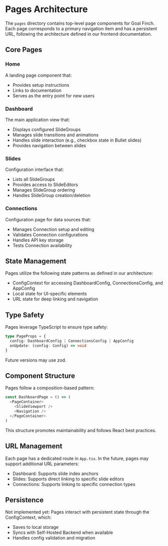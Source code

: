 # Pages Architecture

The `pages` directory contains top-level page components for Goal Finch. Each page corresponds to a primary navigation item and has a persistent URL, following the architecture defined in our frontend documentation.

## Core Pages

### Home
A landing page component that:
- Provides setup instructions
- Links to documentation
- Serves as the entry point for new users

### Dashboard
The main application view that:
- Displays configured SlideGroups
- Manages slide transitions and animations
- Handles slide interaction (e.g., checkbox state in Bullet slides)
- Provides navigation between slides

### Slides
Configuration interface that:
- Lists all SlideGroups
- Provides access to SlideEditors
- Manages SlideGroup ordering
- Handles SlideGroup creation/deletion

### Connections
Configuration page for data sources that:
- Manages Connection setup and editing
- Validates Connection configurations
- Handles API key storage
- Tests Connection availability

## State Management

Pages utilize the following state patterns as defined in our architecture:
- ConfigContext for accessing DashboardConfig, ConnectionsConfig, and AppConfig
- Local state for UI-specific elements
- URL state for deep linking and navigation

## Type Safety

Pages leverage TypeScript to ensure type safety:
```typescript
type PageProps = {
  config: DashboardConfig | ConnectionsConfig | AppConfig
  onUpdate: (config: Config) => void
}
```

Future versions may use zod.

## Component Structure

Pages follow a composition-based pattern:
```typescript
const DashboardPage = () => (
  <PageContainer>
    <SlideViewport />
    <Navigation />
  </PageContainer>
)
```

This structure promotes maintainability and follows React best practices.

## URL Management

Each page has a dedicated route in `App.tsx`. In the future, pages may support additional URL parameters:
- Dashboard: Supports slide index anchors
- Slides: Supports direct linking to specific slide editors
- Connections: Supports linking to specific connection types

## Persistence

Not implemented yet: Pages interact with persistent state through the ConfigContext, which:
- Saves to local storage
- Syncs with Self-Hosted Backend when available
- Handles config validation and migration
